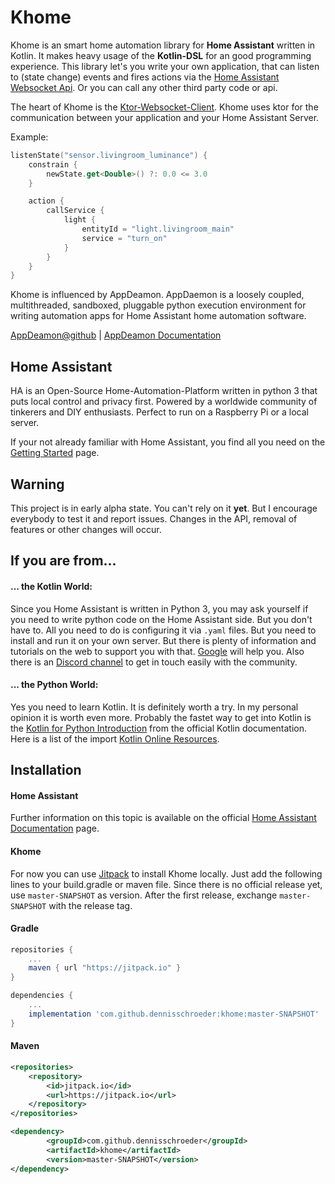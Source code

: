 # Khome
Khome is an smart home automation library for **Home Assistant**  written in Kotlin. It makes heavy usage of the **Kotlin-DSL** 
for an good programming experience. This library let's you write your own application, that can listen to (state change) events 
and fires actions via the [Home Assistant Websocket Api](https://developers.home-assistant.io/docs/en/external_api_websocket.html).
Or you can call any other third party code or api.

The heart of Khome is the [Ktor-Websocket-Client](https://ktor.io/clients/websockets.html). Khome uses ktor for the communication 
between your application and your Home Assistant Server.

Example:
```kotlin
listenState("sensor.livingroom_luminance") {
    constrain {
        newState.get<Double>() ?: 0.0 <= 3.0
    }

    action {
        callService {
            light {
                entityId = "light.livingroom_main"
                service = "turn_on"
            }
        }
    }
}
```

Khome is influenced by AppDeamon. AppDaemon is a loosely coupled, multithreaded, sandboxed, pluggable 
python execution environment for writing automation apps for Home Assistant home automation software.

[AppDeamon@github](https://github.com/home-assistant/appdaemon) | [AppDeamon Documentation](https://appdaemon.readthedocs.io/en/latest/)

## Home Assistant

HA is an Open-Source Home-Automation-Platform written in python 3 that puts local control and privacy first. Powered by 
a worldwide community of tinkerers and DIY enthusiasts. Perfect to run on a Raspberry Pi or a local server.

If your not already familiar with Home Assistant, you find all you need on the [Getting Started](https://www.home-assistant.io/getting-started/) 
page.

## Warning
This project is in early alpha state. You can't rely on it **yet**. But I encourage everybody to test it and report issues.
Changes in the API, removal of features or other changes will occur.

## If you are from...

#### ... the Kotlin World:
Since you Home Assistant is written in Python 3, you may ask yourself if you need to write python code on the Home Assistant
side. But you don't have to. All you need to do is configuring it via `.yaml` files. But you need to install and run it on 
your own server. But there is plenty of information and tutorials on the web to support you with that. [Google](https://google.com)
will help you. Also there is an [Discord channel](https://discordapp.com/invite/c5DvZ4e) to get in touch easily with the community.

#### ... the Python World:
Yes you need to learn Kotlin. It is definitely worth a try. In my personal opinion it is worth even more. Probably the fastet 
way to get into Kotlin is the [Kotlin for Python Introduction](https://kotlinlang.org/docs/tutorials/kotlin-for-py/introduction.html)
from the official Kotlin documentation. Here is a list of the import [Kotlin Online Resources](https://kotlinlang.org/community/#kotlin-online-resources).

## Installation

#### Home Assistant
Further information on this topic is available on the official [Home Assistant Documentation](https://www.home-assistant.io/getting-started/) page.

#### Khome
For now you can use [Jitpack](http://jitpack.io) to install Khome locally. Just add the following lines to your build.gradle or maven file.
Since there is no official release yet, use `master-SNAPSHOT` as version. After the first release, exchange `master-SNAPSHOT` with 
the release tag.

#### Gradle
```groovy
repositories {
    ...
    maven { url "https://jitpack.io" }
}
```
```groovy
dependencies {
    ...
    implementation 'com.github.dennisschroeder:khome:master-SNAPSHOT'
}
```

#### Maven
```xml
<repositories>
    <repository>
        <id>jitpack.io</id>
        <url>https://jitpack.io</url>
    </repository>
</repositories>
```
```xml
<dependency>
        <groupId>com.github.dennisschroeder</groupId>
        <artifactId>khome</artifactId>
        <version>master-SNAPSHOT</version>
</dependency>

```
